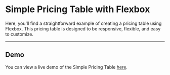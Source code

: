 # Simple Pricing Table with Flexbox
Here, you'll find a straightforward example of creating a pricing table using Flexbox. This pricing table is designed to be responsive, flexible, and easy to customize.

---

## Demo

You can view a live demo of the Simple Pricing Table [here](https://ananyamohapatra20.github.io/Pricing_Table/).
